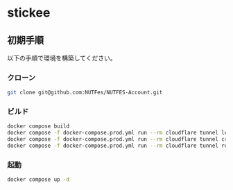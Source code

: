 # stickee

## 初期手順

以下の手順で環境を構築してください。

### クローン

```bash
git clone git@github.com:NUTFes/NUTFES-Account.git
```

### ビルド

```bash
docker compose build
docker compose -f docker-compose.prod.yml run --rm cloudflare tunnel login
docker compose -f docker-compose.prod.yml run --rm cloudflare tunnel create account-dev
docker compose -f docker-compose.prod.yml run --rm cloudflare tunnel route dns account-dev account-dev.nutmeg.cloud
```

### 起動

```bash
docker compose up -d
```
